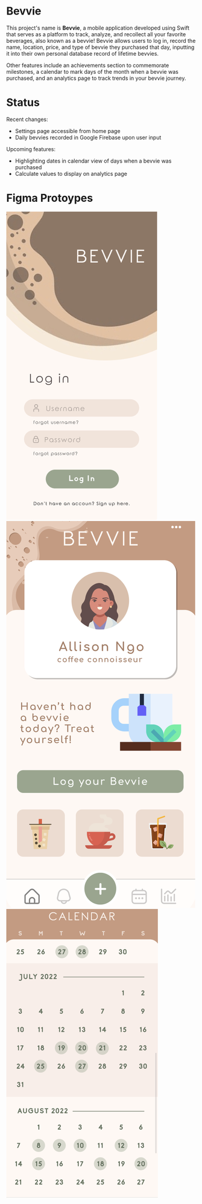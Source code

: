# Bevvie 

This project's name is **Bevvie**, a mobile application developed using Swift that serves as a platform to track, analyze, and recollect all your favorite beverages, also known as a bevvie! Bevvie allows users to log in, record the name, location, price, and type of bevvie they purchased that day, inputting it into their own personal database record of lifetime bevvies. 

Other features include an achievements section to commemorate milestones, a calendar to mark days of the month when a bevvie was purchased, and an analytics page to track trends in your bevvie journey.

# Status

Recent changes: 
- Settings page accessible from home page
- Daily bevvies recorded in Google Firebase upon user input

Upcoming features:
- Highlighting dates in calendar view of days when a bevvie was purchased
- Calculate values to display on analytics page

# Figma Protoypes

![Log In Page](/screenshots/1a.png)
![Home Page](/screenshots/1b.png)
![Calendar Page](/screenshots/1c.png)
